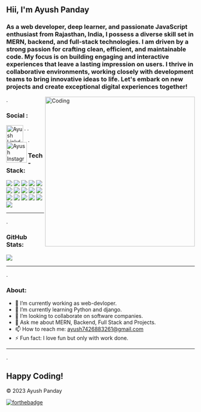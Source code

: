 ## Hii, I'm Ayush Panday
### As a web developer, deep learner, and passionate JavaScript enthusiast from Rajasthan, India, I possess a diverse skill set in MERN, backend, and full-stack technologies. I am driven by a strong passion for crafting clean, efficient, and maintainable code. My focus is on building engaging and interactive experiences that leave a lasting impression on users. I thrive in collaborative environments, working closely with development teams to bring innovative ideas to life. Let's embark on new projects and create exceptional digital experiences together!
<img align="right" alt="Coding" width="400" src="https://cdn.dribbble.com/users/1162077/screenshots/3848914/programmer.gif" />

.
 ### Social :

<a href="https://www.linkedin.com/in/ayush-panday-799b3120b/">
  <img align="left" alt="Ayush LinkdeIN" width="45px" src="https://img.freepik.com/free-icon/linkedin_318-183415.jpg?t=st=1692078414~exp=1692079014~hmac=cf2b4504ce0af360549f9bbfc09318007a5c542b90b7c9037b8655055d9c8b05" /> </a> <a href="https://www.instagram.com/ayushpanday__/">
  <img align="left" alt="Ayush Instagram" width="55px" src="https://img.freepik.com/free-vector/instagram-background-gradient-colors_23-2147823814.jpg?w=740&t=st=1692078560~exp=1692079160~hmac=2d3d8dddc05fd204f4f58d97755fb24bc576908e0f9a7a04e20e511147eff385" /> 
  </a>


.
.


.
### Tech-Stack:
<img src="https://img.shields.io/badge/HTML5-E34F26?style=for-the-badge&logo=html5&logoColor=white"/> <img src="https://img.shields.io/badge/CSS3-1572B6?style=for-the-badge&logo=css3&logoColor=white" /> <img src ="https://img.shields.io/badge/JavaScript-323330?style=for-the-badge&logo=javascript&logoColor=F7DF1E"/> <img src ="https://img.shields.io/badge/react-%2320232a.svg?style=for-the-badge&logo=react&logoColor=%2361DAFB"/>
<img src="https://img.shields.io/badge/Node.js-339933?style=for-the-badge&logo=nodedotjs&logoColor=white"/>  <img src ="https://img.shields.io/badge/Express.js-000000?style=for-the-badge&logo=express&logoColor=white"/> <img src="https://img.shields.io/badge/GIT-E44C30?style=for-the-badge&logo=git&logoColor=white"/> <img src="https://img.shields.io/badge/JWT-000000?style=for-the-badge&logo=JSON%20web%20tokens&logoColor=white" />
<img src="https://img.shields.io/badge/MongoDB-4EA94B?style=for-the-badge&logo=mongodb&logoColor=white" /> <img src="https://img.shields.io/badge/MySQL-005C84?style=for-the-badge&logo=mysql&logoColor=white"/> <img src="https://img.shields.io/badge/redis-%23DD0031.svg?style=for-the-badge&logo=redis&logoColor=white"/>
<img src="https://img.shields.io/badge/AWS-%23FF9900.svg?style=for-the-badge&logo=amazon-aws&logoColor=white"/> <img src="https://img.shields.io/badge/vercel-%23000000.svg?style=for-the-badge&logo=vercel&logoColor=white"/> <img src="https://img.shields.io/badge/netlify-%23000000.svg?style=for-the-badge&logo=netlify&logoColor=#00C7B7"/>
<img src ="https://img.shields.io/badge/Postman-FF6C37?style=for-the-badge&logo=postman&logoColor=white"/> <img src ="https://img.shields.io/badge/Microsoft_Office-D83B01?style=for-the-badge&logo=microsoft-office&logoColor=white"/>

---
.


### GitHub Stats:
![](https://github-readme-streak-stats.herokuapp.com/?user=AyushPanday1&theme=dark&hide_border=false)<br/>

---
.

### About:

- 🔭 I’m currently working as web-devloper.
- 🌱 I’m currently learning Python and django.
- 👯 I’m looking to collaborate on software companies.
- 💬 Ask me about MERN, Backend, Full Stack and Projects.
- 📫 How to reach me:  ayush7426883261@gmail.com
- ⚡ Fun fact: I love fun but only with work done.

---
.

## Happy Coding!
© 2023 Ayush Panday

[![forthebadge](https://forthebadge.com/images/badges/built-with-love.svg)](https://forthebadge.com)

